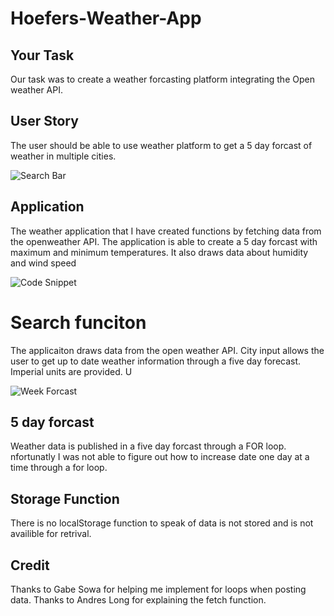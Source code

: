 # Hoefers-Weather-App

## Your Task

Our task was to create a weather forcasting platform integrating the Open weather API.

## User Story

The user should be able to use weather platform to get a 5 day forcast of weather in multiple cities.

![Search Bar](.assets/screenshots/weather-search.jpg)

## Application 

The weather application that I have created functions by fetching data from the openweather API. The application is able to create a 5 day forcast with maximum and minimum temperatures. It also draws data about humidity and wind speed

![Code Snippet](.assets/screenshots/weather-code-snippit.jpg)
# Search funciton 

The applicaiton draws data from the open weather API. City input allows the user to get up to date weather information through a five day forecast. Imperial units are provided. U

![Week Forcast](.assets/screenshots/weather-data.jpg)

## 5 day forcast

Weather data is published in a five day forcast through a FOR loop. nfortunatly I was not able to figure out how to increase date one day at a time through a for loop.

## Storage Function

There is no localStorage function to speak of data is not stored and is not availible for retrival.

## Credit

Thanks to Gabe Sowa for helping me implement for loops when posting data. Thanks to Andres Long for explaining the fetch function.
